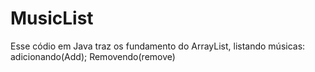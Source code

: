 # MusicList
Esse códio em Java traz os fundamento do ArrayList, listando músicas: adicionando(Add); Removendo(remove)
